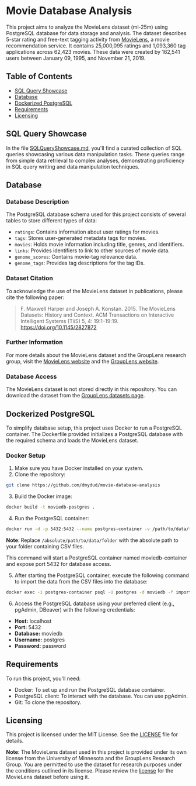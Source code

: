 # Movie Database Analysis

This project aims to analyze the MovieLens dataset (ml-25m) using PostgreSQL database for data storage and analysis. The dataset describes 5-star rating and free-text tagging activity from [MovieLens](http://movielens.org), a movie recommendation service. It contains 25,000,095 ratings and 1,093,360 tag applications across 62,423 movies. These data were created by 162,541 users between January 09, 1995, and November 21, 2019.

## Table of Contents
- [SQL Query Showcase](#sql-query-showcase)
- [Database](#database)
- [Dockerized PostgreSQL](#dockerized-postgresql)
- [Requirements](#requirements)
- [Licensing](#licensing)

## SQL Query Showcase

In the file [SQLQueryShowcase.md](SQLQueryShowcase.md), you'll find a curated collection of SQL queries showcasing various data manipulation tasks. These queries range from simple data retrieval to complex analyses, demonstrating proficiency in SQL query writing and data manipulation techniques.

## Database

### Database Description

The PostgreSQL database schema used for this project consists of several tables to store different types of data:

- `ratings`: Contains information about user ratings for movies.
- `tags`: Stores user-generated metadata tags for movies.
- `movies`: Holds movie information including title, genres, and identifiers.
- `links`: Provides identifiers to link to other sources of movie data.
- `genome_scores`: Contains movie-tag relevance data.
- `genome_tags`: Provides tag descriptions for the tag IDs.

### Dataset Citation

To acknowledge the use of the MovieLens dataset in publications, please cite the following paper:

> F. Maxwell Harper and Joseph A. Konstan. 2015. The MovieLens Datasets: History and Context. ACM Transactions on Interactive Intelligent Systems (TiiS) 5, 4: 19:1–19:19. <https://doi.org/10.1145/2827872>

### Further Information

For more details about the MovieLens dataset and the GroupLens research group, visit the [MovieLens website](http://movielens.org) and the [GroupLens website](https://grouplens.org/).

### Database Access

The MovieLens dataset is not stored directly in this repository. You can download the dataset from the [GroupLens datasets page](https://grouplens.org/datasets/).

## Dockerized PostgreSQL

To simplify database setup, this project uses Docker to run a PostgreSQL container. The Dockerfile provided initializes a PostgreSQL database with the required schema and loads the MovieLens dataset.

### Docker Setup

1. Make sure you have Docker installed on your system.
2. Clone the repository:
```bash
git clone https://github.com/dmydud/movie-database-analysis
```
3. Build the Docker image:
```bash 
docker build -t moviedb-postgres .
```
4. Run the PostgreSQL container:
```bash 
docker run -d -p 5432:5432 --name postgres-container -v /path/to/data/folder:/data moviedb-postgres
```

**Note**: Replace `/absolute/path/to/data/folder` with the absolute path to your folder containing CSV files.

This command will start a PostgreSQL container named moviedb-container and expose port 5432 for database access.

5. After starting the PostgreSQL container, execute the following command to import the data from the CSV files into the database:
```bash 
docker exec -i postgres-container psql -U postgres -d moviedb -f import-data.sql
```

6. Access the PostgreSQL database using your preferred client (e.g., pgAdmin, DBeaver) with the following credentials:
- **Host:** localhost
- **Port:** 5432
- **Database:** moviedb
- **Username:** postgres
- **Password:** password

## Requirements

To run this project, you'll need:

- Docker: To set up and run the PostgreSQL database container.
- PostgreSQL client: To interact with the database. You can use pgAdmin.
- Git: To clone the repository.

## Licensing

This project is licensed under the MIT License. See the [LICENSE](LICENSE) file for details.

**Note**: The MovieLens dataset used in this project is provided under its own license from the University of Minnesota and the GroupLens Research Group. You are permitted to use the dataset for research purposes under the conditions outlined in its license. Please review the [license](LICENSE_MovieLens) for the MovieLens dataset before using it.